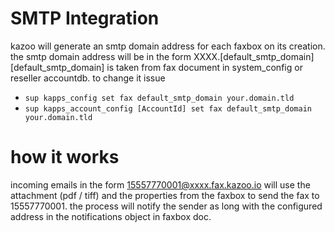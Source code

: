
# SMTP Integration
kazoo will generate an smtp domain address for each faxbox on its creation.
the smtp domain address will be in the form XXXX.[default_smtp_domain]
[default_smtp_domain] is taken from fax document in system_config or reseller accountdb. to change it issue

* `sup kapps_config set fax default_smtp_domain your.domain.tld`
* `sup kapps_account_config [AccountId] set fax default_smtp_domain your.domain.tld`

# how it works
incoming emails in the form 15557770001@xxxx.fax.kazoo.io will use the attachment (pdf / tiff)
and the properties from the faxbox to send the fax to 15557770001.
the process will notify the sender as long with the configured address in the notifications object in faxbox doc.
